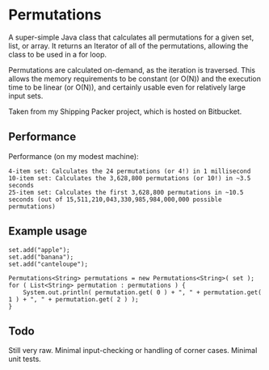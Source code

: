 Permutations
============

A super-simple Java class that calculates all permutations for a given set, list, or array. It returns an Iterator of all of the permutations, allowing the class to be used in a for loop.

Permutations are calculated on-demand, as the iteration is traversed. This allows the memory requirements to be constant (or O(N)) and the execution time to be linear (or O(N)), and certainly usable even for relatively large input sets.

Taken from my Shipping Packer project, which is hosted on Bitbucket.

Performance
-----------

Performance (on my modest machine):

	4-item set: Calculates the 24 permutations (or 4!) in 1 millisecond
	10-item set: Calculates the 3,628,800 permutations (or 10!) in ~3.5 seconds
	25-item set: Calculates the first 3,628,800 permutations in ~10.5 seconds (out of 15,511,210,043,330,985,984,000,000 possible permutations)


Example usage
-------------


    set.add("apple");
    set.add("banana");
    set.add("canteloupe");

    Permutations<String> permutations = new Permutations<String>( set );
    for ( List<String> permutation : permutations ) { 
        System.out.println( permutation.get( 0 ) + ", " + permutation.get( 1 ) + ", " + permutation.get( 2 ) );
    }


Todo
----

Still very raw. Minimal input-checking or handling of corner cases. Minimal unit tests.
